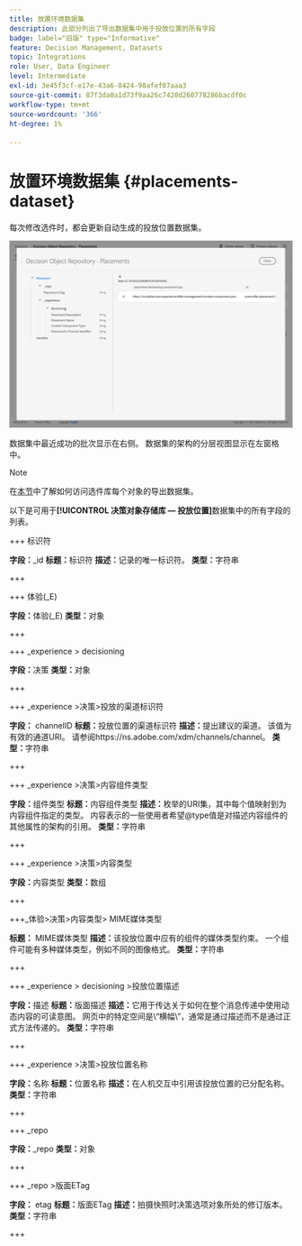 ```yaml
---
title: 放置环境数据集
description: 此部分列出了导出数据集中用于投放位置的所有字段
badge: label="旧版" type="Informative"
feature: Decision Management, Datasets
topic: Integrations
role: User, Data Engineer
level: Intermediate
exl-id: 3e45f3cf-e17e-43a6-8424-98afef07aaa3
source-git-commit: 87f3da0a1d73f9aa26c7420d260778286bacdf0c
workflow-type: tm+mt
source-wordcount: '366'
ht-degree: 1%

---
```


# 放置环境数据集 {#placements-dataset}

每次修改选件时，都会更新自动生成的投放位置数据集。

![](../assets/dataset-placements.png)

数据集中最近成功的批次显示在右侧。 数据集的架构的分层视图显示在左窗格中。

>[!NOTE]
>
>在[本节](../export-catalog/access-dataset.md)中了解如何访问选件库每个对象的导出数据集。

以下是可用于&#x200B;**[!UICONTROL 决策对象存储库 — 投放位置]**&#x200B;数据集中的所有字段的列表。

<!--A placement describes a location or place in a personalized message. It is used to set technical constraints for content that the personalization decision supplies. The placement also represents a request to produce certain types of metrics when an experience event is produced where this placement is involved. For instance, the placement facilitates a personalized clickable image inside an email shown to an end-user. The placement may for instance request from the assembled experience that the click on its image gets reported in an experience event with a metric https://ns.adobe.com/xdm/data/metrics/web/linkclicks and a reference to this placement.-->

+++ 标识符

**字段：**&#x200B;_id
**标题：**&#x200B;标识符
**描述：**&#x200B;记录的唯一标识符。
**类型：**&#x200B;字符串

+++

+++ 体验(_E)

**字段：**&#x200B;体验(_E)
**类型：**&#x200B;对象

+++

+++ _experience > decisioning

**字段：**&#x200B;决策
**类型：**&#x200B;对象

+++

+++ _experience >决策>投放的渠道标识符

**字段：** channelID
**标题：**&#x200B;投放位置的渠道标识符
**描述：**&#x200B;提出建议的渠道。 该值为有效的通道URI。 请参阅https://ns.adobe.com/xdm/channels/channel。
**类型：**&#x200B;字符串

+++

+++ _experience >决策>内容组件类型

**字段：**&#x200B;组件类型
**标题：**&#x200B;内容组件类型
**描述：**&#x200B;枚举的URI集，其中每个值映射到为内容组件指定的类型。 内容表示的一些使用者希望@type值是对描述内容组件的其他属性的架构的引用。
**类型：**&#x200B;字符串

+++

+++ _experience >决策>内容类型

**字段：**&#x200B;内容类型
**类型：**&#x200B;数组

+++

+++_体验>决策>内容类型> MIME媒体类型

**标题：** MIME媒体类型
**描述：**&#x200B;该投放位置中应有的组件的媒体类型约束。 一个组件可能有多种媒体类型，例如不同的图像格式。
**类型：**&#x200B;字符串

+++

+++ _experience > decisioning >投放位置描述

**字段：**&#x200B;描述
**标题：**&#x200B;版面描述
**描述：**&#x200B;它用于传达关于如何在整个消息传递中使用动态内容的可读意图。 网页中的特定空间是\“横幅\”，通常是通过描述而不是通过正式方法传递的。
**类型：**&#x200B;字符串

+++

+++ _experience >决策>投放位置名称

**字段：**&#x200B;名称
**标题：**&#x200B;位置名称
**描述：**&#x200B;在人机交互中引用该投放位置的已分配名称。
**类型：**&#x200B;字符串

+++

+++ _repo

**字段：**&#x200B;_repo
**类型：**&#x200B;对象

+++

+++ _repo >版面ETag

**字段：** etag
**标题：**&#x200B;版面ETag
**描述：**&#x200B;拍摄快照时决策选项对象所处的修订版本。
**类型：**&#x200B;字符串

+++
